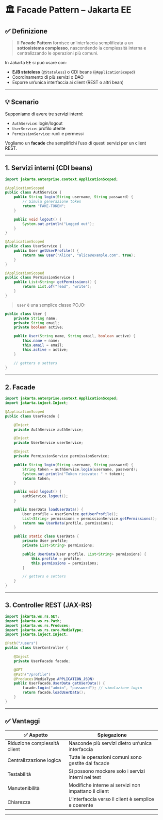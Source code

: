 # 🏛️ **Facade Pattern – Jakarta EE**

## ✅ Definizione

> Il **Facade Pattern** fornisce un’interfaccia semplificata a un **sottosistema complesso**, nascondendo la complessità interna e centralizzando le operazioni più comuni.

In Jakarta EE si può usare con:

- **EJB stateless** (`@Stateless`) o CDI beans (`@ApplicationScoped`)
- Coordinamento di più servizi o DAO
- Esporre un’unica interfaccia ai client (REST o altri bean)

---

## 💡 Scenario

Supponiamo di avere tre servizi interni:

- `AuthService`: login/logout
- `UserService`: profilo utente
- `PermissionService`: ruoli e permessi

Vogliamo un **facade** che semplifichi l’uso di questi servizi per un client REST.

---

## 1. Servizi interni (CDI beans)

```java
import jakarta.enterprise.context.ApplicationScoped;

@ApplicationScoped
public class AuthService {
    public String login(String username, String password) {
        // Simula generazione token
        return "FAKE-TOKEN";
    }

    public void logout() {
        System.out.println("Logged out");
    }
}

@ApplicationScoped
public class UserService {
    public User getUserProfile() {
        return new User("Alice", "alice@example.com", true);
    }
}

@ApplicationScoped
public class PermissionService {
    public List<String> getPermissions() {
        return List.of("read", "write");
    }
}
```

> `User` è una semplice classe POJO:

```java
public class User {
    private String name;
    private String email;
    private boolean active;

    public User(String name, String email, boolean active) {
        this.name = name;
        this.email = email;
        this.active = active;
    }

    // getters e setters
}
```

---

## 2. Facade

```java
import jakarta.enterprise.context.ApplicationScoped;
import jakarta.inject.Inject;

@ApplicationScoped
public class UserFacade {

    @Inject
    private AuthService authService;

    @Inject
    private UserService userService;

    @Inject
    private PermissionService permissionService;

    public String login(String username, String password) {
        String token = authService.login(username, password);
        System.out.println("Token ricevuto: " + token);
        return token;
    }

    public void logout() {
        authService.logout();
    }

    public UserData loadUserData() {
        User profile = userService.getUserProfile();
        List<String> permissions = permissionService.getPermissions();
        return new UserData(profile, permissions);
    }

    public static class UserData {
        private User profile;
        private List<String> permissions;

        public UserData(User profile, List<String> permissions) {
            this.profile = profile;
            this.permissions = permissions;
        }

        // getters e setters
    }
}
```

---

## 3. Controller REST (JAX-RS)

```java
import jakarta.ws.rs.GET;
import jakarta.ws.rs.Path;
import jakarta.ws.rs.Produces;
import jakarta.ws.rs.core.MediaType;
import jakarta.inject.Inject;

@Path("/users")
public class UserController {

    @Inject
    private UserFacade facade;

    @GET
    @Path("/profile")
    @Produces(MediaType.APPLICATION_JSON)
    public UserFacade.UserData getUserData() {
        facade.login("admin", "password"); // simulazione login
        return facade.loadUserData();
    }
}
```

---

## ✅ Vantaggi

| ✅ Aspetto                   | Spiegazione                                          |
| ---------------------------- | ---------------------------------------------------- |
| Riduzione complessità client | Nasconde più servizi dietro un’unica interfaccia     |
| Centralizzazione logica      | Tutte le operazioni comuni sono gestite dal facade   |
| Testabilità                  | Si possono mockare solo i servizi interni nel test   |
| Manutenibilità               | Modifiche interne ai servizi non impattano il client |
| Chiarezza                    | L’interfaccia verso il client è semplice e coerente  |

---
